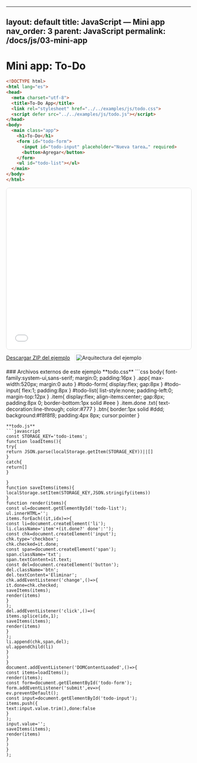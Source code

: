 
---
layout: default
title: JavaScript — Mini app
nav_order: 3
parent: JavaScript
permalink: /docs/js/03-mini-app
---

# Mini app: To-Do

```html
<!DOCTYPE html>
<html lang="es">
<head>
  <meta charset="utf-8">
  <title>To-Do App</title>
  <link rel="stylesheet" href="../../examples/js/todo.css">
  <script defer src="../../examples/js/todo.js"></script>
</head>
<body>
  <main class="app">
    <h1>To-Do</h1>
    <form id="todo-form">
      <input id="todo-input" placeholder="Nueva tarea…" required>
      <button>Agregar</button>
    </form>
    <ul id="todo-list"></ul>
  </main>
</body>
</html>
```
<iframe src="{{ '/assets/examples/js/todo.html' | relative_url }}" width="100%" height="440" style="border:1px solid #ddd;border-radius:8px;"></iframe>
<div style="display:flex;align-items:center;gap:12px;margin:8px 0 16px;"><a class="btn" href="{{ '/assets/zips/todo.zip' | relative_url }}">Descargar ZIP del ejemplo</a><img src="{{ '/assets/diagrams/todo.svg' | relative_url }}" alt="Arquitectura del ejemplo" style="max-height:140px;border:1px solid #eee;padding:4px;border-radius:6px;background:#fff;"></div>
### Archivos externos de este ejemplo
**todo.css**
```css
body{
font-family:system-ui,sans-serif;
margin:0;
padding:16px
}
.app{
max-width:520px;
margin:0 auto
}
#todo-form{
display:flex;
gap:8px
}
#todo-input{
flex:1;
padding:8px
}
#todo-list{
list-style:none;
padding-left:0;
margin-top:12px
}
.item{
display:flex;
align-items:center;
gap:8px;
padding:8px 0;
border-bottom:1px solid #eee
}
.item.done .txt{
text-decoration:line-through;
color:#777
}
.btn{
border:1px solid #ddd;
background:#f8f8f8;
padding:4px 8px;
cursor:pointer
}

```
**todo.js**
```javascript
const STORAGE_KEY='todo-items';
function loadItems(){
try{
return JSON.parse(localStorage.getItem(STORAGE_KEY))||[]
}
catch{
return[]
}

}
function saveItems(items){
localStorage.setItem(STORAGE_KEY,JSON.stringify(items))
}
function render(items){
const ul=document.getElementById('todo-list');
ul.innerHTML='';
items.forEach((it,idx)=>{
const li=document.createElement('li');
li.className='item'+(it.done?' done':'');
const chk=document.createElement('input');
chk.type='checkbox';
chk.checked=it.done;
const span=document.createElement('span');
span.className='txt';
span.textContent=it.text;
const del=document.createElement('button');
del.className='btn';
del.textContent='Eliminar';
chk.addEventListener('change',()=>{
it.done=chk.checked;
saveItems(items);
render(items)
}
);
del.addEventListener('click',()=>{
items.splice(idx,1);
saveItems(items);
render(items)
}
);
li.append(chk,span,del);
ul.appendChild(li)
}
)
}
document.addEventListener('DOMContentLoaded',()=>{
const items=loadItems();
render(items);
const form=document.getElementById('todo-form');
form.addEventListener('submit',ev=>{
ev.preventDefault();
const input=document.getElementById('todo-input');
items.push({
text:input.value.trim(),done:false
}
);
input.value='';
saveItems(items);
render(items)
}
)
}
);

```
